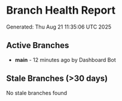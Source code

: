 # Branch Health Report
Generated: Thu Aug 21 11:35:06 UTC 2025

## Active Branches
- **main** - 12 minutes ago by Dashboard Bot

## Stale Branches (>30 days)
No stale branches found
